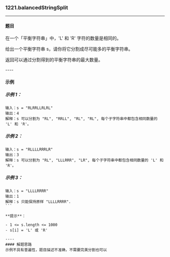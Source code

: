 ### 1221.balancedStringSplit
----
#### 题目
在一个「平衡字符串」中，'L' 和 'R' 字符的数量是相同的。

给出一个平衡字符串 s，请你将它分割成尽可能多的平衡字符串。

返回可以通过分割得到的平衡字符串的最大数量。

---- 
#### 示例

##### 示例 1：

```
输入：s = "RLRRLLRLRL"
输出：4
解释：s 可以分割为 "RL", "RRLL", "RL", "RL", 每个子字符串中都包含相同数量的 'L' 和 'R'。
```

##### 示例 2：

```
输入：s = "RLLLLRRRLR"
输出：3
解释：s 可以分割为 "RL", "LLLRRR", "LR", 每个子字符串中都包含相同数量的 'L' 和 'R'。
```

##### 示例 3：

```
输入：s = "LLLLRRRR"
输出：1
解释：s 只能保持原样 "LLLLRRRR".
``` 

**提示**：

- 1 <= s.length <= 1000
- s[i] = 'L' 或 'R'

----
#### 解题思路
示例不具有普遍性，题目描述不准确，不需要完美分割也可以